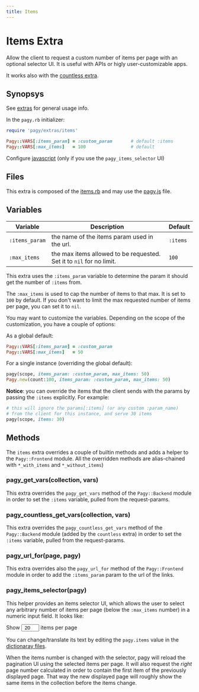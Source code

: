 ```yaml
---
title: Items
---
```

# Items Extra

Allow the client to request a custom number of items per page with an optional selector UI. It is useful with APIs or higly user-customizable apps.

It works also with the [countless extra](countless.md).

## Synopsys

See [extras](../extras.md) for general usage info.

In the `pagy.rb` initializer:

```ruby
require 'pagy/extras/items'

Pagy::VARS[:items_param] = :custom_param       # default :items
Pagy::VARS[:max_items]   = 100                 # default
```

Configure [javascript](../extras.md#javascript) (only if you use the `pagy_items_selector` UI)

## Files

This extra is composed of the [items.rb](https://github.com/ddnexus/pagy/blob/master/lib/pagy/extras/items.rb) and may use the [pagy.js](https://github.com/ddnexus/pagy/blob/master/lib/javascripts/pagy.js) file.

## Variables

| Variable       | Description                                                          | Default  |
| -------------- | -------------------------------------------------------------------- | -------- |
| `:items_param` | the name of the items param used in the url.                         | `:items` |
| `:max_items`   | the max items allowed to be requested. Set it to `nil` for no limit. | `100`    |

This extra uses the `:items_param` variable to determine the param it should get the number of `:items` from.

The `:max_items` is used to cap the number of items to that max. It is set to `100` by default. If you don't want to limit the max requested number of items per page, you can set it to `nil`.

You may want to customize the variables. Depending on the scope of the customization, you have a couple of options:

As a global default:

```ruby
Pagy::VARS[:items_param] = :custom_param
Pagy::VARS[:max_items]   = 50
```

For a single instance (overriding the global default):

```ruby
pagy(scope, items_param: :custom_param, max_items: 50)
Pagy.new(count:100, items_param: :custom_param, max_items: 50)
```

**Notice**: you can override the items that the client sends with the params by passing the `:items` explicitly. For example:

```ruby
# this will ignore the params[:items] (or any custom :param_name)
# from the client for this instance, and serve 30 items
pagy(scope, items: 30)
```

## Methods

The `items` extra overrides a couple of builtin methods and adds a helper to the `Pagy::Frontend` module. All the overridden methods are alias-chained with `*_with_items` and `*_without_items`)

### pagy_get_vars(collection, vars)

This extra overrides the `pagy_get_vars` method of the `Pagy::Backend` module in order to set the `:items` variable, pulled from the request-params.

### pagy_countless_get_vars(collection, vars)

This extra overrides the `pagy_countless_get_vars` method of the `Pagy::Backend` module (added by the `countless` extra) in order to set the `:items` variable, pulled from the request-params.

### pagy_url_for(page, pagy)

This extra overrides also the `pagy_url_for` method of the `Pagy::Frontend` module in order to add the `:items_param` param to the url of the links.

### pagy_items_selector(pagy)

This helper provides an items selector UI, which allows the user to select any arbitrary number of items per page (below the `:max_items` number) in a numeric input field. It looks like:

<span>Show <input type="number" min="1" max="100" value="20" style="padding: 0; text-align: center; width: 3rem;"> items per page</span>

You can change/translate its text by editing the `pagy.items` value in the [dictionaray files](https://github.com/ddnexus/pagy/blob/master/lib/locales).

When the items number is changed with the selector, pagy will reload the pagination UI using the selected items per page. It will also request the _right_ page number calculated in order to contain the first item of the previously displayed page. That way the new displayed page will roughly show the same items in the collection before the items change.
